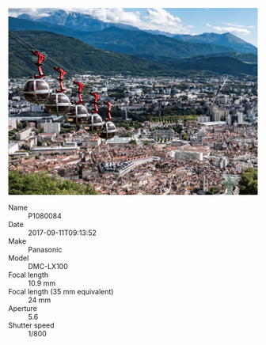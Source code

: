 [![P1080084](/photos/hd/P1080084.jpg)](/photos/full/P1080084.jpg?raw=true)

<dl>
  <dt>Name</dt>
  <dd>P1080084</dd>
  <dt>Date</dt>
  <dd>2017-09-11T09:13:52</dd>
  <dt>Make</dt>
  <dd>Panasonic</dd>
  <dt>Model</dt>
  <dd>DMC-LX100</dd>
  <dt>Focal length</dt>
  <dd>10.9 mm</dd>
  <dt>Focal length (35 mm equivalent)</dt>
  <dd>24 mm</dd>
  <dt>Aperture</dt>
  <dd>5.6</dd>
  <dt>Shutter speed</dt>
  <dd>1/800</dd>
</dl>
